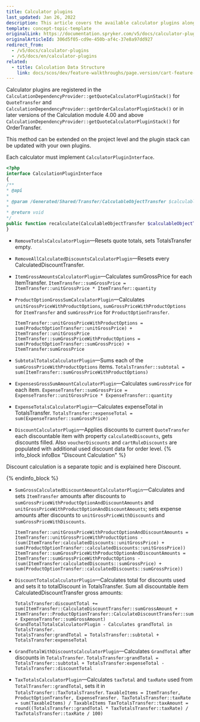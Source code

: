 ```yaml
---
title: Calculator plugins
last_updated: Jan 26, 2022
description: This article covers the available calculator plugins along with their examples.
template: concept-topic-template
originalLink: https://documentation.spryker.com/v5/docs/calculator-plugins
originalArticleId: 306d5f05-cd9e-450b-af4c-37e8a97dd927
redirect_from:
  - /v5/docs/calculator-plugins
  - /v5/docs/en/calculator-plugins
related:
  - title: Calculation Data Structure
    link: docs/scos/dev/feature-walkthroughs/page.version/cart-feature-walkthrough/calculation-data-structure.html
---
```


Calculator plugins are registered in the `CalculationDependencyProvider::getQuoteCalculatorPluginStack()` for `QuoteTransfer` and `CalculationDependencyProvider::getOrderCalculatorPluginStack()` or in later versions of the Calculation module 4.00 and above `CalculationDependencyProvider::getQuoteCalculatorPluginStack()` for OrderTransfer.

This method can be extended on the project level and the plugin stack can be updated with your own plugins.

Each calculator must implement `CalculatorPluginInterface`.

```php
<?php
interface CalculationPluginInterface
{
/**
* @api
*
* @param /Generated/Shared/Transfer/CalculableObjectTransfer $calculableObjectTransfer
*
* @return void
*/
public function recalculate(CalculableObjectTransfer $calculableObjectTransfer);
}
```

* `RemoveTotalsCalculatorPlugin`—Resets quote totals, sets TotalsTransfer empty.
* `RemoveAllCalculatedDiscountsCalculatorPlugin`—Resets every CalculatedDiscountTransfer.
* `ItemGrossAmountsCalculatorPlugin`—Calculates sumGrossPrice for each ItemTransfer.
`ItemTransfer::sumGrossPrice = ItemTransfer::unitGrossPrice * ItemTransfer::quantity`

* `ProductOptionGrossSumCalculatorPlugin`—Calculates `unitGrossPriceWithProductOptions`, `sumGrossPriceWithProductOptions` for `ItemTransfer` and `sumGrossPrice` for `ProductOptionTransfer`.
    ```ProductOptionTransfer::sumGrossPrice = ProductOptionTransfer::unitGrossPrice * ProductOptionTransfer::quantity
    ItemTransfer::unitGrossPriceWithProductOptions = sum(ProductOptionTransfer::unitGrossPrice) + ItemTransfer::unitGrossPrice
    ItemTransfer::sumGrossPriceWithProductOptions = sum(ProductOptionTransfer::sumGrossPrice) + ItemTransfer:sumGrossPrice
    ```

* `SubtotalTotalsCalculatorPlugin`—Sums each of the `sumGrossPriceWithProductOptions` items.
`TotalsTransfer::subtotal = sum(ItemTransfer::sumGrossPriceWithProductOptions)`

* `ExpensesGrossSumAmountCalculatorPlugin`—Calculates `sumGrossPrice` for each item.
`ExpenseTransfer::sumGrossPrice = ExpenseTransfer::unitGrossPrice * ExpenseTransfer::quantity`

* `ExpenseTotalsCalculatorPlugin`—Calculates expenseTotal in TotalsTransfer.
`TotalsTransfer::expenseTotal = sum(ExpenseTransfer::sumGrossPrice)`

* `DiscountCalculatorPlugin`—Applies discounts to current `QuoteTransfer` each discountable item with property `calculatedDiscounts`, gets discounts filled. Also `voucherDiscounts` and `cartRuleDiscounts` are populated with additional used discount data for order level.
{% info_block infoBox "Discount Calculation" %}

Discount calculation is a separate topic and is explained here Discount.

{% endinfo_block %}

* `SumGrossCalculatedDiscountAmountCalculatorPlugin`—Calculates and sets `ItemTransfer` amounts after discounts to `sumGrossPriceWithProductOptionAndDiscountAmounts` and `unitGrossPriceWithProductOptionAndDiscountAmounts`; sets expense amounts after discounts to `unitGrossPriceWithDiscounts` and `sumGrossPriceWithDiscounts`.
    ```
    ItemTransfer::unitGrossPriceWithProductOptionAndDiscountAmounts = ItemTransfer::unitGrossPriceWithProductOptions -  (sum(ItemTransfer:calculatedDiscounts::unitGrossPrice) + sum(ProductOptionTransfer::calculatedDiscounts::unitGrossPrice))
    ItemTransfer::sumGrossPriceWithProductOptionAndDiscountAmounts = ItemTransfer::sumGrossPriceWithProductOptions -  (sum(ItemTransfer:calculatedDiscounts::sumGrossPrice) + sum(ProductOptionTransfer::calculatedDiscounts::sumGrossPrice))
    ```

* `DiscountTotalsCalculatorPlugin`—Calculates total for discounts used and sets it to totalDiscount in TotalsTransfer. Sum all discountable item CalculatedDiscountTransfer gross amounts:
    ```
    TotalsTransfer:discountTotal += sum(ItemTransfer::CalculateDiscountTransfer::sumGrossAmount +
    ItemTransfer::ProductOptionTransfer::CalculateDiscountTransfer::sumGrossAmount + ExpenseTransfer::sumGrossAmount)
    GrandTotalTotalsCalculatorPlugin - Calculates grandTotal in TotalsTransfer.
    TotalsTransfer:grandTotal = TotalsTransfer::subtotal + TotalsTransfer:expenseTotal
    ```

* `GrandTotalWithDiscountsCalculatorPlugin`—Calculates `GrandTotal` after discounts in `TotalsTransfer`.
`TotalsTransfer:grandTotal = TotalsTransfer::subtotal + TotalsTransfer:expenseTotal - TotalsTransfer::discountTotal`

* `TaxTotalsCalculatorPlugin`—Calculates `taxTotal` and `taxRate` used from `TotalTransfer::grandTotal`, sets it in `TotalsTransfer::TaxTotalsTransfer`.
`TaxableItems = ItemTransfer, ProductOptionTransfer, ExpenseTransfer. TaxTotalsTransfer::taxRate = sum(TaxableItems) / TaxableItems TaxTotalsTransfer::taxAmount = round((TotalsTransfer::grandTotal * TaxTotalsTransfer::taxRate) / TaxTotalsTransfer::taxRate / 100)`
